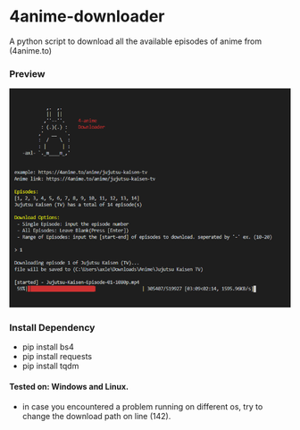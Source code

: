 # 4anime-downloader
A python script to download all the available episodes of anime from (4anime.to)

### Preview
![](/capture/Capture.PNG)

### Install Dependency
 - pip install bs4
 - pip install requests
 - pip install tqdm
 
#### Tested on: Windows and Linux. 
 - in case you encountered a problem running on different os, try to change the download path on line (142).
